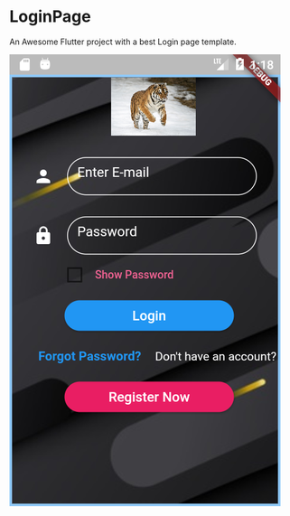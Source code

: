 # LoginPage

An Awesome Flutter project with a best Login page template.

![](img/Screenshot_1606981726.png)
